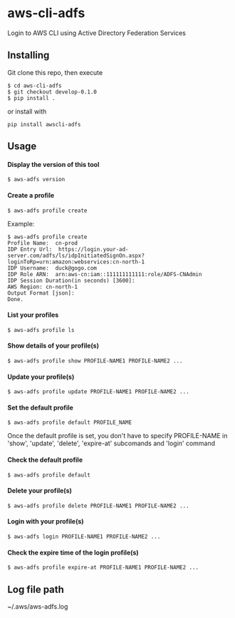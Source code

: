 # aws-cli-adfs
Login to AWS CLI using Active Directory Federation Services


## Installing

Git clone this repo, then execute
```shell
$ cd aws-cli-adfs
$ git checkout develop-0.1.0
$ pip install .
```
or install with
```shell
pip install awscli-adfs
```

## Usage

#### Display the version of this tool
```shell
$ aws-adfs version
```

#### Create a profile

```shell
$ aws-adfs profile create
```
Example:
```shell
$ aws-adfs profile create
Profile Name:  cn-prod
IDP Entry Url:  https://login.your-ad-server.com/adfs/ls/idpInitiatedSignOn.aspx?loginToRp=urn:amazon:webservices:cn-north-1
IDP Username:  duck@gogo.com
IDP Role ARN:  arn:aws-cn:iam::111111111111:role/ADFS-CNAdmin
IDP Session Duration(in seconds) [3600]: 
AWS Region: cn-north-1
Output Format [json]:
Done.
```

#### List your profiles
```shell
$ aws-adfs profile ls
```

#### Show details of your profile(s)
```shell
$ aws-adfs profile show PROFILE-NAME1 PROFILE-NAME2 ...
```

#### Update your profile(s)
```shell
$ aws-adfs profile update PROFILE-NAME1 PROFILE-NAME2 ...
```

#### Set the default profile
```shell
$ aws-adfs profile default PROFILE_NAME
```
Once the default profile is set, you don't have to specify PROFILE-NAME in 'show', 'update', 'delete', 'expire-at' subcomands and 'login' command

#### Check the default profile
```shell
$ aws-adfs profile default
```

#### Delete your profile(s)
```shell
$ aws-adfs profile delete PROFILE-NAME1 PROFILE-NAME2 ...
```

#### Login with your profile(s)
```shell
$ aws-adfs login PROFILE-NAME1 PROFILE-NAME2 ...
```

#### Check the expire time of the login profile(s)
```shell
$ aws-adfs profile expire-at PROFILE-NAME1 PROFILE-NAME2 ...
```

## Log file path
~/.aws/aws-adfs.log